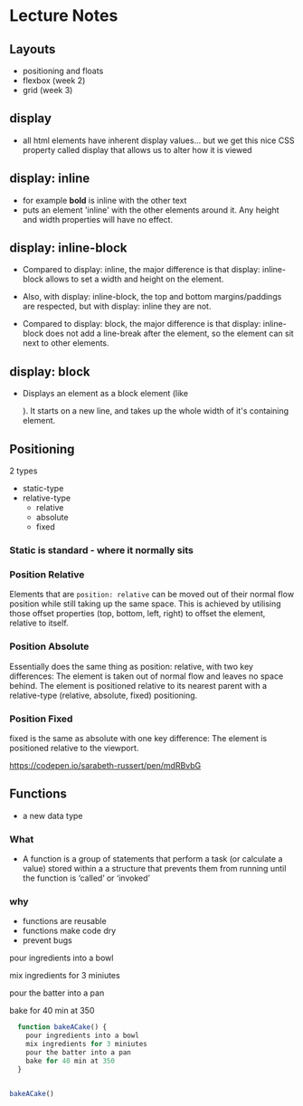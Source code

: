 # Lecture Notes

## Layouts
- positioning and floats
- flexbox (week 2)
- grid (week 3)

## display
- all html elements have inherent display values... but we get this nice CSS property called display that allows us to alter how it is viewed

## display: inline
- for example **bold** is inline with the other text
- puts an element 'inline' with the other elements around it. Any height and width properties will have no effect.

## display: inline-block
- Compared to display: inline, the major difference is that display: inline-block allows to set a width and height on the element.

- Also, with display: inline-block, the top and bottom margins/paddings are respected, but with display: inline they are not.

- Compared to display: block, the major difference is that display: inline-block does not add a line-break after the element, so the element can sit next to other elements.

## display: block
- Displays an element as a block element (like <p>). It starts on a new line, and takes up the whole width of it's containing element.


## Positioning
2 types
- static-type
- relative-type
  - relative
  - absolute
  - fixed

### Static is standard - where it normally sits

### Position Relative
Elements that are `position: relative` can be moved out of their normal flow position while still taking up the same space. This is achieved by utilising those offset properties (top, bottom, left, right) to offset the element, relative to itself.

### Position Absolute
Essentially does the same thing as position: relative, with two key differences:
The element is taken out of normal flow and leaves no space behind.
The element is positioned relative to its nearest parent with a relative-type (relative, absolute, fixed) positioning.

### Position Fixed
fixed is the same as absolute with one key difference:
The element is positioned relative to the viewport.

https://codepen.io/sarabeth-russert/pen/mdRBvbG


## Functions 
- a new data type

### What
- A function is a group of statements that perform a task (or calculate a value) stored within a a structure that prevents them from running until the function is ‘called’ or ‘invoked’ 

### why
- functions are reusable
- functions make code dry
- prevent bugs

pour ingredients into a bowl 

mix ingredients for 3 miniutes

pour the batter into a pan

bake for 40 min at 350


``` javascript
  function bakeACake() {
    pour ingredients into a bowl 
    mix ingredients for 3 miniutes
    pour the batter into a pan
    bake for 40 min at 350
  }

```

``` js

bakeACake()
```